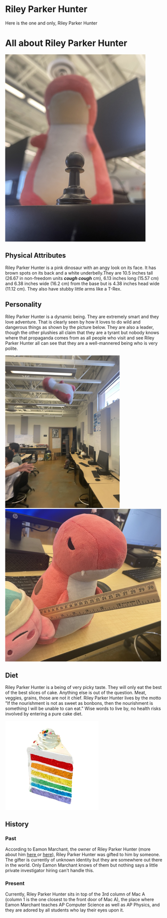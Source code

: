 # Riley Parker Hunter
<head>Here is the one and only, Riley Parker Hunter</head>
<body>
  <h1> All about Riley Parker Hunter</H1>
    <img src="IMG_3845.jpg" length="800" width="450"/>
    <h2> Physical Attributes </h2>
      <p>Riley Parker Hunter is a pink dinosaur with an angy look on its face. It has brown spots on its back and a white underbelly.They are 10.5 inches tall (26.67 in non-freedom units <em><strong>cough cough</strong></em> cm), 6.13 inches long (15.57 cm) and 6.38 inches wide (16.2 cm) from the base but is 4.38 inches head wide (11.12 cm). They also have stubby little arms like a T-Rex. </p>
    <h2> Personality </h2>
      <p> Riley Parker Hunter is a dynamic being. They are extremely smart and they love adventure. That is clearly seen by how it loves to do wild and dangerous things as shown by the picture below. They are also a leader, though the other plushies all claim that they are a tyrant but nobody knows where that propaganda comes from as all people who visit and see Riley Parker Hunter all can see that they are a well-mannered being who is very polite. </p>
  <div>
      <img src="IMG_3855.jpg" width="367" length="300"/> <img src="IMG_3847 (1).jpg" length="300" width="500"/>
  </div>
    <h2> Diet </h2>
      <p> Riley Parker Hunter is a being of very picky taste. They will only eat the best of the best slices of cake. Anything else is out of the question. Meat, veggies, grains, those are not it chief. Riley Parker Hunter lives by the motto "If the nourishment is not as sweet as bonbons, then the nourishment is something I will be unable to can eat." Wise words to live by, no health risks involved by entering a pure cake diet.</p>
        <img src="62d8887f8ca57c1aa8f754cd_62c3df191bd42caa9ac204e9_rsz_1rainbow_cake-removebg-preview.png" width="300" length="300"/>
    <h2> History </h2>
      <h3>Past</h3>
        <p> According to Eamon Marchant, the owner of Riley Parker Hunter (more about him <a href="https://logant.neocities.org" target="_blank"> here </a> or <a href="https://www.linkedin.com/in/eamon-marchant" target="_blank"> here</a>), Riley Parker Hunter was gifted to him by someone. The gifter is currently of unknown identity but they are somewhere out there in the world. Only Eamon Marchant knows of them but nothing says a little private investigator hiring can't handle this. </p>
      <h3> Present</h3>
        <p> Currently, Riley Parker Hunter sits in top of the 3rd column of Mac A (column 1 is the one closest to the front door of Mac A), the place where Eamon Marchant teaches AP Computer Science as well as AP Physics, and they are adored by all students who lay their eyes upon it. </p>

</body>
